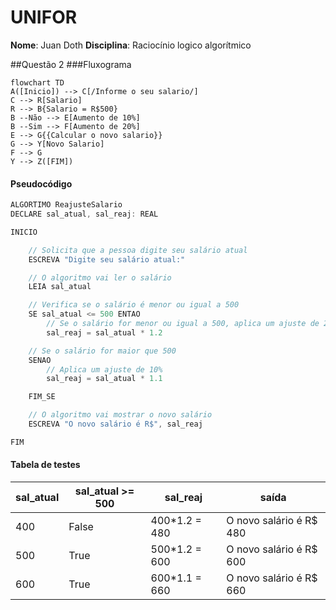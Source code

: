 # UNIFOR
**Nome**: Juan Doth
**Disciplina**: Raciocínio logico algorítmico

##Questão 2
###Fluxograma
```mermaid
flowchart TD
A([Inicio]) --> C[/Informe o seu salario/]
C --> R[Salario]
R --> B{Salario = R$500}
B --Não --> E[Aumento de 10%]
B --Sim --> F[Aumento de 20%]
E --> G{{Calcular o novo salario}}
G --> Y[Novo Salario]
F --> G
Y --> Z([FIM])
```
#### Pseudocódigo

```java
ALGORTIMO ReajusteSalario
DECLARE sal_atual, sal_reaj: REAL

INICIO

    // Solicita que a pessoa digite seu salário atual
    ESCREVA "Digite seu salário atual:"

    // O algoritmo vai ler o salário
    LEIA sal_atual

    // Verifica se o salário é menor ou igual a 500
    SE sal_atual <= 500 ENTAO
        // Se o salário for menor ou igual a 500, aplica um ajuste de 20%
        sal_reaj = sal_atual * 1.2

    // Se o salário for maior que 500
    SENAO
        // Aplica um ajuste de 10%
        sal_reaj = sal_atual * 1.1

    FIM_SE

    // O algoritmo vai mostrar o novo salário
    ESCREVA "O novo salário é R$", sal_reaj

FIM
```

#### Tabela de testes 

| sal_atual | sal_atual >= 500 |sal_reaj       | saída                   | 
| --        | --               | --            | --                      | 
| 400       | False            | 400*1.2 = 480 | O novo salário é R$ 480 |
| 500       | True             | 500*1.2 = 600 | O novo salário é R$ 600 |
| 600       | True             | 600*1.1 = 660 | O novo salário é R$ 660 |

